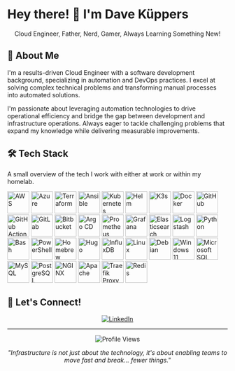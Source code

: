 # Hey there! 👋 I'm Dave Küppers

<div align="center">
  Cloud Engineer, Father, Nerd, Gamer, Always Learning Something New!
</div>

## 🚀 About Me

I'm a results-driven Cloud Engineer with a software development background, specializing in automation and DevOps practices. I excel at solving complex technical problems and transforming manual processes into automated solutions.

I'm passionate about leveraging automation technologies to drive operational efficiency and bridge the gap between development and infrastructure operations. Always eager to tackle challenging problems that expand my knowledge while delivering measurable improvements.


## 🛠️ Tech Stack

A small overview of the tech I work with either at work or within my homelab.


<img src="https://icon.icepanel.io/Technology/png-shadow-512/AWS.png" alt="AWS" width="50"/> <img src="https://icon.icepanel.io/Technology/svg/Azure.svg" alt="Azure" width="50"/> <img src="https://icon.icepanel.io/Technology/svg/HashiCorp-Terraform.svg" alt="Terraform" width="50"/> <img src="https://icon.icepanel.io/Technology/png-shadow-512/Ansible.png" alt="Ansible" width="50"/> <img src="https://icon.icepanel.io/Technology/svg/Kubernetes.svg" alt="Kubernetes" width="50"/> <img src="https://icon.icepanel.io/Technology/png-shadow-512/Helm.png" alt="Helm" width="50"/> <img src="https://icon.icepanel.io/Technology/svg/K3s.svg" alt="K3s" width="50"/> <img src="https://icon.icepanel.io/Technology/svg/Docker.svg" alt="Docker" width="50"/> <img src="https://icon.icepanel.io/Technology/png-shadow-512/GitHub.png" width="50" alt="GitHub"> <img src="https://icon.icepanel.io/Technology/svg/GitHub-Actions.svg" width="50" alt="GitHub Actions"> <img src="https://icon.icepanel.io/Technology/svg/GitLab.svg" width="50" alt="GitLab"> <img src="https://icon.icepanel.io/Technology/svg/BitBucket.svg" width="50" alt="Bitbucket"> <img src="https://icon.icepanel.io/Technology/svg/Argo-CD.svg" width="50" alt="Argo CD"> <img src="https://icon.icepanel.io/Technology/svg/Prometheus.svg" width="50" alt="Prometheus"> <img src="https://icon.icepanel.io/Technology/svg/Grafana.svg" width="50" alt="Grafana"> <img src="https://icon.icepanel.io/Technology/png-shadow-512/Elastic-Search.png" width="50" alt="Elasticsearch"> <img src="https://icon.icepanel.io/Technology/svg/Logstash.svg" width="50" alt="Logstash"> <img src="https://icon.icepanel.io/Technology/svg/Python.svg" width="50" alt="Python"> <img src="https://icon.icepanel.io/Technology/png-shadow-512/Bash.png" width="50" alt="Bash"> <img src="https://icon.icepanel.io/Technology/png-shadow-512/Powershell.png" width="50" alt="PowerShell"> <img src="https://icon.icepanel.io/Technology/svg/Homebrew.svg" width="50" alt="Homebrew"> <img src="https://icon.icepanel.io/Technology/svg/Hugo.svg" width="50" alt="Hugo"> <img src="https://icon.icepanel.io/Technology/png-shadow-512/InfluxDB.png" width="50" alt="InfluxDB"> <img src="https://icon.icepanel.io/Technology/png-shadow-512/Linux.png" width="50" alt="Linux"> <img src="https://icon.icepanel.io/Technology/svg/Debian.svg" width="50" alt="Debian"> <img src="https://icon.icepanel.io/Technology/svg/Windows-11.svg" width="50" alt="Windows 11"> <img src="https://icon.icepanel.io/Technology/png-shadow-512/Microsoft-SQL-Server.png" width="50" alt="Microsoft SQL Server"> <img src="https://icon.icepanel.io/Technology/svg/MySQL.svg" width="50" alt="MySQL"> <img src="https://icon.icepanel.io/Technology/svg/PostgresSQL.svg" width="50" alt="PostgreSQL"> <img src="https://icon.icepanel.io/Technology/svg/NGINX.svg" width="50" alt="NGINX"> <img src="https://icon.icepanel.io/Technology/svg/Apache.svg" width="50" alt="Apache"> <img src="https://icon.icepanel.io/Technology/svg/Traefik-Proxy.svg" width="50" alt="Traefik Proxy"> <img src="https://icon.icepanel.io/Technology/svg/Redis.svg" width="50" alt="Redis">


## 🤝 Let's Connect!

<div align="center">
  
[![LinkedIn](https://img.shields.io/badge/-LinkedIn-0077B5?style=for-the-badge&logo=linkedin&logoColor=white)]([your-linkedin-url](https://www.linkedin.com/in/evadnl/))

</div>

---

<div align="center">
  <img src="https://komarev.com/ghpvc/?username=evadnl&color=blueviolet&style=flat-square&label=Profile+Views" alt="Profile Views" />
</div>

<div align="center">
  
*"Infrastructure is not just about the technology, it's about enabling teams to move fast and break... fewer things."*

</div>
